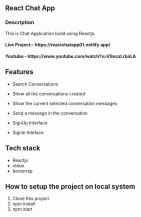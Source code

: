 <h2> React Chat App</h2>
<h3>Description</h3>
<p> This is Chat Application build using Reactjs. </p>
<h4>Live Project:- https://reactchatapp01.netlify.app/</h4>
<h4>Youtube:- https://www.youtube.com/watch?v=V9ocxLrbnLA</h4>

  ## Features
  * Search Conversations
 
  * Show all the conversations created
 
  * Show the current selected conversation messages

  * Send a message in the conversation
 
  * SignUp Interface

  * SignIn Inteface

## Tech stack
<ul>
<li>Reactjs</li>
<li>redux</li>
<li>bootstrap</li>
</ul>
  
## How to setup the project on local system
  1. Clone this project
  2. npm install
  3. npm start
